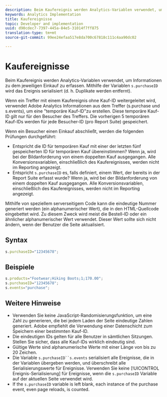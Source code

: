 ```yaml
---
description: Beim Kaufereignis werden Analytics-Variablen verwendet, um Informationen zu dem jeweiligen Einkauf zu erfassen. Mithilfe der Variablen „s.purchaseID“ wird das Ereignis serialisiert (d. h., Duplikate werden entfernt).
keywords: Analytics Implementation
title: Kaufereignisse
topic: Developer and implementation
uuid: d90cdec7-7397-445a-84e5-31014f7ff875
translation-type: tm+mt
source-git-commit: 99ee24efaa517e8da700c67818c111c4aa90dc02

---
```



# Kaufereignisse

Beim Kaufereignis werden Analytics-Variablen verwendet, um Informationen zu dem jeweiligen Einkauf zu erfassen. Mithilfe der Variablen `s.purchaseID` wird das Ereignis serialisiert (d. h. Duplikate werden entfernt).

Wenn ein Treffer mit einem Kaufereignis ohne Kauf-ID weitergeleitet wird, verwendet Adobe Analytics Informationen aus dem Treffer (s.purchase und s.events), um eine "temporäre Kauf-ID"zu erstellen. Diese temporäre Kauf-ID gilt nur für den Besucher des Treffers. Die vorherigen 5 temporären Kauf-IDs werden für jede Besucher-ID (pro Report Suite) gespeichert.

Wenn ein Besucher einen Einkauf abschließt, werden die folgenden Prüfungen durchgeführt:

* Entspricht die ID für temporären Kauf mit einer der letzten fünf gespeicherten ID für temporären Kauf übereinstimmen? Wenn ja, wird bei der Bildanforderung von einem doppelten Kauf ausgegangen. Alle Konversionsvariablen, einschließlich des Kaufereignisses, werden nicht im Reporting angezeigt.
* Entspricht `s.purchaseID` es, falls definiert, einem Wert, der bereits in der Report Suite erfasst wurde? Wenn ja, wird bei der Bildanforderung von einem doppelten Kauf ausgegangen. Alle Konversionsvariablen, einschließlich des Kaufereignisses, werden nicht im Reporting angezeigt.

Mithilfe von speziellem serverseitigem Code kann die eindeutige Nummer generiert werden (ein alphanumerischer Wert), die in den HTML-Quellcode eingebettet wird. Zu diesem Zweck wird meist die Bestell-ID oder ein ähnlicher alphanumerischer Wert verwendet. Dieser Wert sollte sich nicht ändern, wenn der Benutzer die Seite aktualisiert.

## Syntax

```js
s.purchaseID="12345678";
```

## Beispiele

```js
s.products="Footwear;Hiking Boots;1;170.00";
s.purchaseID="12345678";
s.events="purchase";
```

## Weitere Hinweise

* Verwenden Sie keine JavaScript-Randomisierungsfunktion, um eine Zahl zu generieren, die bei jedem Laden der Seite eindeutige Zahlen generiert. Adobe empfiehlt die Verwendung einer Datenschicht zum Speichern einer bestimmten Kauf-ID.
* Die eindeutigen IDs gelten für alle Benutzer in sämtlichen Sitzungen. Stellen Sie sicher, dass alle Kauf-IDs wirklich eindeutig sind.
* Gültige Werte sind alphanumerische Werte mit einer Länge von bis zu 20 Zeichen.
* Die Variable `s.purchaseID``s.events` serialisiert alle Ereignisse, die in der Variablen   übergeben werden, und überschreibt alle Serialisierungswerte für Ereignisse. Verwenden Sie keine [!UICONTROL Ereignis-Serialisierung] für Ereignisse, wenn die `s.purchaseID` Variable auf der aktuellen Seite verwendet wird.
* If the `s.purchaseID` variable is left blank, each instance of the purchase event, even page reloads, is counted.
